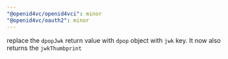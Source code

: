 ```yaml
---
"@openid4vc/openid4vci": minor
"@openid4vc/oauth2": minor
---
```


replace the `dpopJwk` return value with `dpop` object with `jwk` key. It now also returns the `jwkThumbprint`
